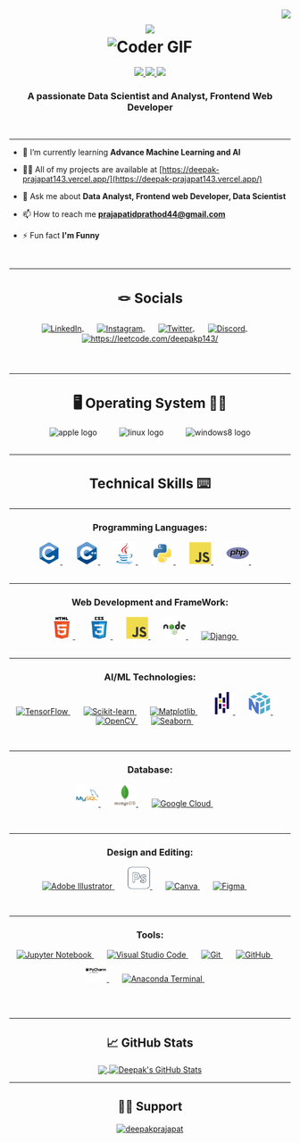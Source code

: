 ###                                                                                                                                    
<img align="right" src="https://visitor-badge.laobi.icu/badge?page_id=salesp07.salesp07" />

<h1 align="center">
    <img src="https://readme-typing-svg.herokuapp.com/?font=Righteous&size=35&center=true&vCenter=true&width=500&height=70&duration=4000&lines=Hi+There!+👋;+I'm+Deepak+Prajapat!;" />
    <br/>
    <img src="https://media.giphy.com/media/SWoSkN6DxTszqIKEqv/giphy.gif" alt="Coder GIF" width="500">
</h1>

<div align="center"> 
  <a href="mailto:prajapatidprathod44@gmail.com">
    <img src="https://img.shields.io/badge/Gmail-333333?style=for-the-badge&logo=gmail&logoColor=red" />
  </a>
  <a href="https://www.linkedin.com/in/deepak-prajapat01/" target="_blank">
    <img src="https://img.shields.io/badge/LinkedIn-0077B5?style=for-the-badge&logo=linkedin&logoColor=white" target="_blank" />
  </a>
  <a href="https://deepak-prajapat143.vercel.app/" target="_blank">
     <img src="https://img.shields.io/badge/Portfolio-FF5722?style=for-the-badge&logo=todoist&logoColor=white" target="_blank" /> <!-- sqlite, safari, google-chrome are other good icon options -->
  </a>
</div>

<h3 align="center">A passionate Data Scientist and Analyst, Frontend Web Developer</h3>

<br/>
 <hr/>
<!--
<h1 align="center">Hi 👋, I'm Deepak Prajapat</h1>
<h3 align="center">A passionate Data Scientist and Data Analyst</h3>
-->


- 🌱 I’m currently learning **Advance Machine Learning and AI**

- 👨‍💻 All of my projects are available at [https://deepak-prajapat143.vercel.app/](https://deepak-prajapat143.vercel.app/)

- 💬 Ask me about **Data Analyst, Frontend web Developer, Data Scientist**

- 📫 How to reach me **prajapatidprathod44@gmail.com**

- ⚡ Fun fact **I'm Funny**
<br/>
 <hr/>
 
<div align="center">
  <h3><strong>
    
  ## 🪢 Socials</strong></h3>
</div>


<p align="center">
    <a href="https://www.linkedin.com/in/deepak-prajapat01" target="_blank">
        <img align="center" src="https://raw.githubusercontent.com/rahuldkjain/github-profile-readme-generator/master/src/images/icons/Social/linked-in-alt.svg" alt="LinkedIn" height="30" width="40" />
    </a>&nbsp; &nbsp; &nbsp; 
    <a href="https://www.instagram.com/d_e_e_p_a_k_8000" target="_blank">
        <img align="center" src="https://raw.githubusercontent.com/rahuldkjain/github-profile-readme-generator/master/src/images/icons/Social/instagram.svg" alt="Instagram" height="30" width="40" />
    </a>&nbsp; &nbsp; &nbsp; 
    <a href="https://x.com/mrdeepak143p" target="_blank">
        <img align="center" src="https://raw.githubusercontent.com/rahuldkjain/github-profile-readme-generator/master/src/images/icons/Social/twitter.svg" alt="Twitter" height="30" width="40" />
    </a>&nbsp; &nbsp; &nbsp; 
    <a href="https://discord.gg/your-server" target="_blank">
        <img align="center" src="https://raw.githubusercontent.com/rahuldkjain/github-profile-readme-generator/master/src/images/icons/Social/discord.svg" alt="Discord" height="30" width="40" />
    </a>&nbsp; &nbsp; &nbsp; 
  <a href="https://www.leetcode.com/https://leetcode.com/deepakp143/" target="blank"><img align="center" src="https://raw.githubusercontent.com/rahuldkjain/github-profile-readme-generator/master/src/images/icons/Social/leet-code.svg" alt="https://leetcode.com/deepakp143/" height="30" width="40" /></a>
</p>

###
<br/>
 <hr/>
 
<div align="center">
  <h3><strong>
    
  ##  🖥️  Operating System   🧑‍💻</strong></h3>
</div>


<div align="center">
  <img src="https://cdn.jsdelivr.net/gh/devicons/devicon/icons/apple/apple-original.svg" height="40" alt="apple logo"  />
  <img width="12" />&nbsp; &nbsp; &nbsp; 
  <img src="https://cdn.jsdelivr.net/gh/devicons/devicon/icons/linux/linux-original.svg" height="40" alt="linux logo"  />
  <img width="12" />&nbsp; &nbsp; &nbsp; 
  
  <img src="https://cdn.jsdelivr.net/gh/devicons/devicon/icons/windows8/windows8-original.svg" height="40" alt="windows8 logo"  />
</div>
<br/>
 <hr/>

 
<div align="center">
  <h3><strong>
    
  ##  Technical Skills ⌨️</strong></h3>
</div>
<hr/>
<div align="center">

  
### Programming Languages:
<a href="https://www.cprogramming.com/" target="_blank" rel="noreferrer"> 
  <img src="https://raw.githubusercontent.com/devicons/devicon/master/icons/c/c-original.svg" alt="C" width="40" height="40"/> 
</a> &nbsp; &nbsp; &nbsp; 
<a href="https://www.w3schools.com/cpp/" target="_blank" rel="noreferrer"> 
  <img src="https://raw.githubusercontent.com/devicons/devicon/master/icons/cplusplus/cplusplus-original.svg" alt="C++" width="40" height="40"/> 
</a> &nbsp; &nbsp; &nbsp; 
<a href="https://www.java.com" target="_blank" rel="noreferrer"> 
  <img src="https://raw.githubusercontent.com/devicons/devicon/master/icons/java/java-original.svg" alt="Java" width="40" height="40"/> 
</a> &nbsp; &nbsp; &nbsp; 
<a href="https://www.python.org" target="_blank" rel="noreferrer"> 
  <img src="https://raw.githubusercontent.com/devicons/devicon/master/icons/python/python-original.svg" alt="Python" width="40" height="40"/> 
</a> &nbsp; &nbsp; &nbsp; 
<a href="https://developer.mozilla.org/en-US/docs/Web/JavaScript" target="_blank" rel="noreferrer"> 
  <img src="https://raw.githubusercontent.com/devicons/devicon/master/icons/javascript/javascript-original.svg" alt="JavaScript" width="40" height="40"/> 
</a> &nbsp; &nbsp; &nbsp; 
<a href="https://www.php.net" target="_blank" rel="noreferrer"> 
  <img src="https://raw.githubusercontent.com/devicons/devicon/master/icons/php/php-original.svg" alt="PHP" width="40" height="40"/> 
</a> &nbsp; &nbsp; &nbsp; 

</div>&nbsp; &nbsp; &nbsp;

<div align="center">
 <hr/>
  
### Web Development and FrameWork:
<a href="https://www.w3.org/html/" target="_blank" rel="noreferrer"> 
  <img src="https://raw.githubusercontent.com/devicons/devicon/master/icons/html5/html5-original-wordmark.svg" alt="HTML5" width="40" height="40"/> 
</a> &nbsp; &nbsp; &nbsp; 
<a href="https://www.w3schools.com/css/" target="_blank" rel="noreferrer"> 
  <img src="https://raw.githubusercontent.com/devicons/devicon/master/icons/css3/css3-original-wordmark.svg" alt="CSS3" width="40" height="40"/> 
</a> &nbsp; &nbsp; &nbsp; 
<a href="https://developer.mozilla.org/en-US/docs/Web/JavaScript" target="_blank" rel="noreferrer"> 
  <img src="https://raw.githubusercontent.com/devicons/devicon/master/icons/javascript/javascript-original.svg" alt="JavaScript" width="40" height="40"/> 
</a> &nbsp; &nbsp; &nbsp; 
<a href="https://nodejs.org" target="_blank" rel="noreferrer"> 
  <img src="https://raw.githubusercontent.com/devicons/devicon/master/icons/nodejs/nodejs-original-wordmark.svg" alt="Node.js" width="40" height="40"/> 
</a> &nbsp; &nbsp; &nbsp; 
<a href="https://www.djangoproject.com/" target="_blank" rel="noreferrer"> 
  <img src="https://cdn.worldvectorlogo.com/logos/django.svg" alt="Django" width="40" height="40"/> 
</a> &nbsp; &nbsp; &nbsp; 

</div>&nbsp; &nbsp; &nbsp;

<div align="center">
 <hr/>
  
### AI/ML Technologies:
<a href="https://www.tensorflow.org" target="_blank" rel="noreferrer"> 
  <img src="https://www.vectorlogo.zone/logos/tensorflow/tensorflow-icon.svg" alt="TensorFlow" width="40" height="40"/> 
</a> &nbsp; &nbsp; &nbsp; 
<a href="https://scikit-learn.org/" target="_blank" rel="noreferrer"> 
  <img src="https://upload.wikimedia.org/wikipedia/commons/0/05/Scikit_learn_logo_small.svg" alt="Scikit-learn" width="40" height="40"/> 
</a> &nbsp; &nbsp; &nbsp; 
<a href="https://matplotlib.org/" target="_blank" rel="noreferrer"> 
  <img src="https://matplotlib.org/_static/logo2_compressed.svg" alt="Matplotlib" width="40" height="40"/> 
</a> &nbsp; &nbsp; &nbsp; 
<a href="https://pandas.pydata.org/" target="_blank" rel="noreferrer"> 
  <img src="https://raw.githubusercontent.com/devicons/devicon/2ae2a900d2f041da66e950e4d48052658d850630/icons/pandas/pandas-original.svg" alt="Pandas" width="40" height="40"/> 
</a> &nbsp; &nbsp; &nbsp; 
<a href="https://numpy.org/" target="_blank" rel="noreferrer"> 
  <img src="https://raw.githubusercontent.com/devicons/devicon/master/icons/numpy/numpy-original.svg" alt="NumPy" width="40" height="40"/> 
</a> &nbsp; &nbsp; &nbsp; 
<a href="https://opencv.org/" target="_blank" rel="noreferrer"> 
  <img src="https://www.vectorlogo.zone/logos/opencv/opencv-icon.svg" alt="OpenCV" width="40" height="40"/> 
</a> &nbsp; &nbsp; &nbsp; 
<a href="https://seaborn.pydata.org/" target="_blank" rel="noreferrer"> 
  <img src="https://seaborn.pydata.org/_images/logo-mark-lightbg.svg" alt="Seaborn" width="40" height="40"/> 
</a> &nbsp; &nbsp; &nbsp; 

&nbsp; &nbsp; &nbsp;
 <hr/>

### Database:
<a href="https://www.mysql.com/" target="_blank" rel="noreferrer"> 
  <img src="https://raw.githubusercontent.com/devicons/devicon/master/icons/mysql/mysql-original-wordmark.svg" alt="MySQL" width="40" height="40"/> 
</a> &nbsp; &nbsp; &nbsp; 
<a href="https://www.mongodb.com/" target="_blank" rel="noreferrer"> 
  <img src="https://raw.githubusercontent.com/devicons/devicon/master/icons/mongodb/mongodb-original-wordmark.svg" alt="MongoDB" width="40" height="40"/> 
</a> &nbsp; &nbsp; &nbsp; 
<a href="https://cloud.google.com/" target="_blank" rel="noreferrer"> 
  <img src="https://www.vectorlogo.zone/logos/google_cloud/google_cloud-icon.svg" alt="Google Cloud" width="40" height="40"/> 
</a> &nbsp; &nbsp; &nbsp; 

&nbsp; &nbsp; &nbsp;
 <hr/>

### Design and Editing:
<a href="https://www.adobe.com/products/illustrator.html" target="_blank" rel="noreferrer"> 
  <img src="https://www.vectorlogo.zone/logos/adobe_illustrator/adobe_illustrator-icon.svg" alt="Adobe Illustrator" width="40" height="40"/> 
</a> &nbsp; &nbsp; &nbsp; 
<a href="https://www.photoshop.com/en" target="_blank" rel="noreferrer"> 
  <img src="https://raw.githubusercontent.com/devicons/devicon/master/icons/photoshop/photoshop-line.svg" alt="Adobe Photoshop" width="40" height="40"/> 
</a> &nbsp; &nbsp; &nbsp; 
<a href="https://www.canva.com/" target="_blank" rel="noreferrer"> 
  <img src="https://www.vectorlogo.zone/logos/canva/canva-icon.svg" alt="Canva" width="40" height="40"/> 
</a> &nbsp; &nbsp; &nbsp; 
<a href="https://www.figma.com/" target="_blank" rel="noreferrer"> 
  <img src="https://www.vectorlogo.zone/logos/figma/figma-icon.svg" alt="Figma" width="40" height="40"/> 
</a> &nbsp; &nbsp; &nbsp; 

&nbsp; &nbsp; &nbsp;
 <hr/>

### Tools:
<a href="https://jupyter.org/" target="_blank" rel="noreferrer"> 
  <img src="https://upload.wikimedia.org/wikipedia/commons/3/38/Jupyter_logo.svg" alt="Jupyter Notebook" width="40" height="40"/> 
</a> &nbsp; &nbsp; &nbsp; 
<a href="https://code.visualstudio.com/" target="_blank" rel="noreferrer"> 
  <img src="https://upload.wikimedia.org/wikipedia/commons/9/9a/Visual_Studio_Code_1.35_icon.svg" alt="Visual Studio Code" width="40" height="40"/> 
</a> &nbsp; &nbsp; &nbsp; 
<a href="https://git-scm.com/" target="_blank" rel="noreferrer"> 
  <img src="https://www.vectorlogo.zone/logos/git-scm/git-scm-icon.svg" alt="Git" width="40" height="40"/> 
</a> &nbsp; &nbsp; &nbsp; 
<a href="https://github.com/" target="_blank" rel="noreferrer"> 
  <img src="https://www.vectorlogo.zone/logos/github/github-icon.svg" alt="GitHub" width="40" height="40"/> 
</a> &nbsp; &nbsp; &nbsp; 
<a href="https://www.jetbrains.com/pycharm/" target="_blank" rel="noreferrer"> 
  <img src="https://raw.githubusercontent.com/devicons/devicon/master/icons/pycharm/pycharm-original-wordmark.svg" alt="PyCharm" width="40" height="40"/> 
</a> &nbsp; &nbsp; &nbsp; 
<a href="https://www.anaconda.com/" target="_blank" rel="noreferrer"> 
  <img src="https://upload.wikimedia.org/wikipedia/en/c/cd/Anaconda_Logo.png" alt="Anaconda Terminal" width="40" height="40"/> 
</a> &nbsp; &nbsp; &nbsp; 

&nbsp; &nbsp; &nbsp;
<br/> &nbsp;
 <hr/>
 
## &#x1f4c8; GitHub Stats

<a href="https://github.com/Deepakp143/Deepakp143">
  <img align="center" src="https://github-readme-stats.vercel.app/api/top-langs/?username=Deepakp143&hide=java,html,tex&title_color=ffffff&text_color=c9cacc&icon_color=2bbc8a&bg_color=1d1f21&langs_count=3" />
</a>
<a href="https://github.com/Deepakp143/Deepakp143">
  <img align="center" src="https://github-readme-stats.vercel.app/api?username=Deepakp143&show_icons=true&line_height=27&count_private=true&title_color=ffffff&text_color=c9cacc&icon_color=2bbc8a&bg_color=1d1f21" alt="Deepak's GitHub Stats" />
</a>

 <hr/>


<h3 align="center">
  
## 💁‍♂️ Support
   </h3>
<p><a href="https://ko-fi.com/deepakprajapat"> <img align="center" src="https://cdn.ko-fi.com/cdn/kofi3.png?v=3" height="50" width="210" alt="deepakprajapat" /></a></p><br><br>

###
